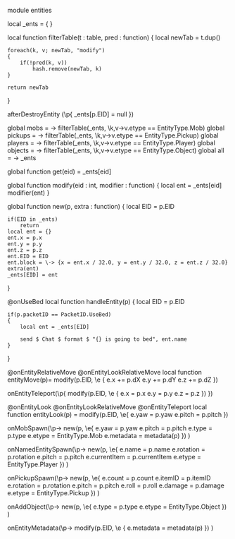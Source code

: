 module entities

local _ents = 
{
}

local function filterTable(t : table, pred : function)
{
	local newTab = t.dup()
	
	foreach(k, v; newTab, "modify")
	{
		if(!pred(k, v))
			hash.remove(newTab, k)
	}
	
	return newTab
}

afterDestroyEntity (\p{ _ents[p.EID] = null })

global mobs		= \-> filterTable(_ents, \k,v->v.etype == EntityType.Mob)
global pickups	= \-> filterTable(_ents, \k,v->v.etype == EntityType.Pickup)
global players	= \-> filterTable(_ents, \k,v->v.etype == EntityType.Player)
global objects	= \-> filterTable(_ents, \k,v->v.etype == EntityType.Object)
global all		= \-> _ents

global function get(eid) = _ents[eid]

global function modify(eid : int, modifier : function)
{
	local ent = _ents[eid]
	modifier(ent)
}

global function new(p, extra : function)
{
	local EID = p.EID
	
	if(EID in _ents)
		return
	local ent = {}
	ent.x = p.x
	ent.y = p.y
	ent.z = p.z
	ent.EID = EID
	ent.block = \-> {x = ent.x / 32.0, y = ent.y / 32.0, z = ent.z / 32.0}
	extra(ent)
	_ents[EID] = ent
}

@onUseBed
local function handleEntity(p)
{
	local EID = p.EID
	
	if(p.packetID == PacketID.UseBed)
	{
		local ent = _ents[EID]
		
		send $ Chat $ format $ "{} is going to bed", ent.name
	}
}

@onEntityRelativeMove
@onEntityLookRelativeMove
local function entityMove(p)=
	modify(p.EID, \e
	{
		e.x += p.dX
		e.y += p.dY
		e.z += p.dZ
	})
	
onEntityTeleport(\p{
	modify(p.EID, \e
	{
		e.x = p.x
		e.y = p.y
		e.z = p.z
	})
})

@onEntityLook
@onEntityLookRelativeMove
@onEntityTeleport
local function entityLook(p) = 
	modify(p.EID, \e{
		e.yaw = p.yaw
		e.pitch = p.pitch
	})

	
onMobSpawn(\p->
	new(p, \e{
		e.yaw = p.yaw
		e.pitch = p.pitch
		e.type = p.type
		e.etype = EntityType.Mob
		e.metadata = metadata(p)
	})
)

onNamedEntitySpawn(\p->
	new(p, \e{
		e.name = p.name
		e.rotation = p.rotation
		e.pitch = p.pitch
		e.currentItem = p.currentItem
		e.etype = EntityType.Player
	})
)

onPickupSpawn(\p->
	new(p, \e{
		e.count = p.count
		e.itemID = p.itemID
		e.rotation = p.rotation
		e.pitch = p.pitch
		e.roll = p.roll
		e.damage = p.damage
		e.etype = EntityType.Pickup
	})
)

onAddObject(\p->
	new(p, \e{
		e.type = p.type
		e.etype = EntityType.Object
	})
)

onEntityMetadata(\p->
	modify(p.EID, \e
	{
		e.metadata = metadata(p)
	})
)